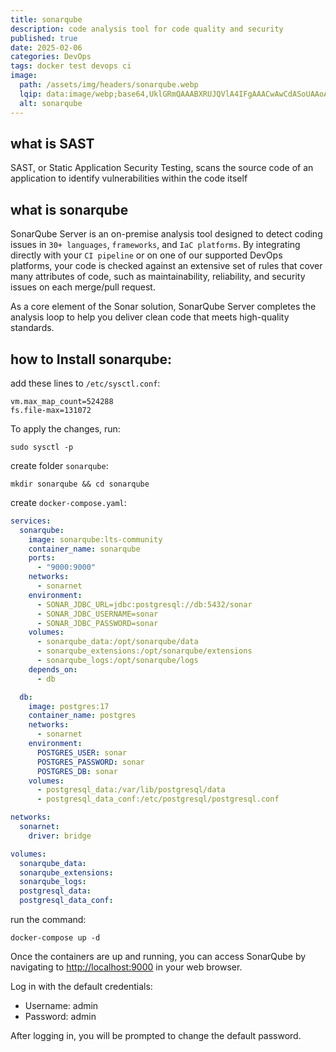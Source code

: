 ```yaml
---
title: sonarqube
description: code analysis tool for code quality and security
published: true
date: 2025-02-06
categories: DevOps
tags: docker test devops ci
image:
  path: /assets/img/headers/sonarqube.webp
  lqip: data:image/webp;base64,UklGRmQAAABXRUJQVlA4IFgAAACwAwCdASoUAAoAPpE4mEeloyKhMAgAsBIJZwDCgCHhmIdglekAAAD++y//gRkFEoLnIAIGiSKfR/8RelnLcEzcYRU/1oyRnO93XPJUKiwR2ZD6yL5DqAAA
  alt: sonarqube
---
```



## what is SAST
SAST, or Static Application Security Testing, scans the source code of an application to identify vulnerabilities within the code itself


## what is sonarqube

SonarQube Server is an on-premise analysis tool designed to detect coding issues in `30+ languages`, `frameworks`, and `IaC platforms`. By integrating directly with your `CI pipeline` or on one of our supported DevOps platforms, your code is checked against an extensive set of rules that cover many attributes of code, such as maintainability, reliability, and security issues on each merge/pull request. 

As a core element of the Sonar solution, SonarQube Server completes the analysis loop to help you deliver clean code that meets high-quality standards.

## how to Install sonarqube:
add these lines to `/etc/sysctl.conf`:
```shell
vm.max_map_count=524288
fs.file-max=131072
```
To apply the changes, run:
```shell
sudo sysctl -p
```

create folder `sonarqube`:
```shell
mkdir sonarqube && cd sonarqube
```

create `docker-compose.yaml`:
```yaml
services:
  sonarqube:
    image: sonarqube:lts-community⁠
    container_name: sonarqube
    ports:
      - "9000:9000"
    networks:
      - sonarnet
    environment:
      - SONAR_JDBC_URL=jdbc:postgresql://db:5432/sonar
      - SONAR_JDBC_USERNAME=sonar
      - SONAR_JDBC_PASSWORD=sonar
    volumes:
      - sonarqube_data:/opt/sonarqube/data
      - sonarqube_extensions:/opt/sonarqube/extensions
      - sonarqube_logs:/opt/sonarqube/logs
    depends_on:
      - db

  db:
    image: postgres:17
    container_name: postgres
    networks:
      - sonarnet
    environment:
      POSTGRES_USER: sonar
      POSTGRES_PASSWORD: sonar
      POSTGRES_DB: sonar
    volumes:
      - postgresql_data:/var/lib/postgresql/data
      - postgresql_data_conf:/etc/postgresql/postgresql.conf

networks:
  sonarnet:
    driver: bridge

volumes:
  sonarqube_data:
  sonarqube_extensions:
  sonarqube_logs:
  postgresql_data:
  postgresql_data_conf:
```

run the command:
```shell
docker-compose up -d
```

Once the containers are up and running, you can access SonarQube by navigating to <http://localhost:9000> in your web browser.

Log in with the default credentials:

- Username: admin
- Password: admin

After logging in, you will be prompted to change the default password.